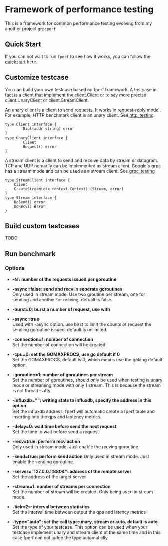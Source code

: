 # Framework of performance testing 

This is a framework for common performance testing evolving from my another project `grpcperf`

## Quick Start
If you can not wait to run `fperf` to see how it works, you can follow the [quickstart](docs/quickstart.md)
 here.

## Customize testcase
You can build your own testcase based on fperf framework. A testcase in fact is a client that
implement the client.Client or to say more precise client.UnaryClient or client.StreamClient.

An unary client is a client to send requests. It works in request-reply model. For example,
HTTP benchmark client is an unary client. See [http_testing](client/http_testing_client.go).
```
type Client interface {
        Dial(addr string) error
}
type UnaryClient interface {
        Client
        Request() error
}
```

A stream client is a client to send and receive data by stream or datagram. TCP and UDP nomarlly
can be implemented as stream client. Google's grpc has a stream mode and can be used as a stream
client. See [grpc_testing](client/grpc_testing_client.go)
```
type StreamClient interface {
	Client
	CreateStream(ctx context.Context) (Stream, error)
}
type Stream interface {
	DoSend() error
	DoRecv() error
}
```

## Build custom testcases
TODO

## Run benchmark
### Options
* **-N : number of the requests issued per goroutine**
* **-async=false: send and recv in seperate goroutines**  
Only used in stream mode. Use two groutine per stream, one for sending and another for recving.
defualt is false.

* **-burst=0: burst a number of request, use with**

* **-async=true**  
Used with -async option. use birst to limit the counts of request the sending goroutine issued.
default is unlimited.

* **-connection=1: number of connection**  
Set the number of connection will be created.

* **-cpu=0: set the GOMAXPROCS, use go default if 0**  
Set the GOMAXPROCS, default is 0, which means use the golang default option.

* **-goroutine=1: number of goroutines per stream**  
Set the number of goroutines, should only be used when testing is unary mode or streaming mode
with only 1 stream. This is because the stream is not thread-safty

* **-influxdb="": writing stats to influxdb, specify the address in this option**  
Set the influxdb address, fperf will automatic create a fperf table and inserting 
into the qps and lantency metrics.

* **-delay=0: wait <delay> time before send the next request**  
Set the time to wait before send a request

* **-recv=true: perform recv action**  
Only used in stream mode. Just enable the recving goroutine.

* **-send=true: perform send action**
Only used in stream mode. Just enable the sending goroutine.

* **-server="127.0.0.1:8804": address of the remote server**  
Set the address of the target server

* **-stream=1: number of streams per connection**  
Set the number of stream will be created. Only being used in stream mode.

* **-tick=2s: interval between statistics**  
Set the interval time between output the qps and latency metrics

* **-type="auto": set the call type:unary, stream or auto. default is auto**  
Set the type of your testcase. This option can be used when your testcase implement
unary and stream client at the same time and in this case fperf can not judge the type
automaticlly
